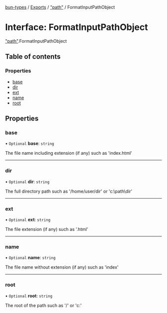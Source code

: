 [bun-types](https://oven-sh.github.io/bun-types/README.md) / [Exports](https://oven-sh.github.io/bun-types/modules.md) / ["path"](https://oven-sh.github.io/bun-types/modules/path_.md) / FormatInputPathObject

# Interface: FormatInputPathObject

["path"](https://oven-sh.github.io/bun-types/modules/path_.md).FormatInputPathObject

## Table of contents

### Properties

- [base](https://oven-sh.github.io/bun-types/interfaces/path_.FormatInputPathObject.md#base)
- [dir](https://oven-sh.github.io/bun-types/interfaces/path_.FormatInputPathObject.md#dir)
- [ext](https://oven-sh.github.io/bun-types/interfaces/path_.FormatInputPathObject.md#ext)
- [name](https://oven-sh.github.io/bun-types/interfaces/path_.FormatInputPathObject.md#name)
- [root](https://oven-sh.github.io/bun-types/interfaces/path_.FormatInputPathObject.md#root)

## Properties

### base

• `Optional` **base**: `string`

The file name including extension (if any) such as 'index.html'

___

### dir

• `Optional` **dir**: `string`

The full directory path such as '/home/user/dir' or 'c:\path\dir'

___

### ext

• `Optional` **ext**: `string`

The file extension (if any) such as '.html'

___

### name

• `Optional` **name**: `string`

The file name without extension (if any) such as 'index'

___

### root

• `Optional` **root**: `string`

The root of the path such as '/' or 'c:\'
